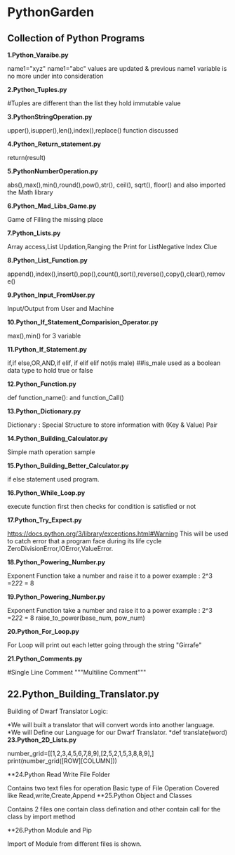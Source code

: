 # PythonGarden
## Collection of Python Programs
**1.Python_Varaibe.py**

  name1="xyz"
  name1="abc"  values are updated & previous name1 variable is no more under into consideration 

**2.Python_Tuples.py**

  #Tuples are different than the list they hold immutable value
  
**3.PythonStringOperation.py**

  upper(),isupper(),len(),index(),replace() function discussed
  
**4.Python_Return_statement.py**

  return(result) 
  
**5.PythonNumberOperation.py**

  abs(),max(),min(),round(),pow(),str(), ceil(), sqrt(), floor() and also imported the Math library
  
**6.Python_Mad_Libs_Game.py**

  Game of Filling the missing place
  
**7.Python_Lists.py**

  Array access,List Updation,Ranging the Print for ListNegative Index Clue
  
**8.Python_List_Function.py**

  append(),index(),insert(),pop(),count(),sort(),reverse(),copy(),clear(),remove()
  
**9.Python_Input_FromUser.py**

  Input/Output from User and Machine
  
**10.Python_If_Statement_Comparision_Operator.py**

  max(),min() for 3 variable
  
**11.Python_If_Statement.py**

  if,if else,OR,AND,if elif, if elif elif not(is male) ##is_male used as a boolean data type to hold true or false
  
**12.Python_Function.py**

  def function_name(): and function_Call()
  
**13.Python_Dictionary.py**

  Dictionary : Special Structure to store information with (Key & Value) Pair
  
**14.Python_Building_Calculator.py**

  Simple math operation sample
  
**15.Python_Building_Better_Calculator.py**

  if else statement used program.
  
**16.Python_While_Loop.py**
  
  execute function first then checks for condition is satisfied or not
  
**17.Python_Try_Expect.py**

  https://docs.python.org/3/library/exceptions.html#Warning
  This will be used to catch error that a program face during its life cycle
  ZeroDivisionError,IOError,ValueError.
  
**18.Python_Powering_Number.py**

  Exponent Function take a number and raise it to a power example : 2^3 =2*2*2 = 8
  
**19.Python_Powering_Number.py**
  
  Exponent Function take a number and raise it to a power example : 2^3 =2*2*2 = 8
  raise_to_power(base_num, pow_num)

**20.Python_For_Loop.py**

  For Loop will print out each letter going through the string "Girrafe"
  
**21.Python_Comments.py**

  #Single Line Comment 
  """Multiline Comment"""
 
**22.Python_Building_Translator.py**
---
  Building of Dwarf Translator Logic:
  
  *We will built a translator that will convert words into another language.
  *We will Define our Language for our Dwarf Translator.
  *def translate(word)
**23.Python_2D_Lists.py**

  number_grid=[[1,2,3,4,5,6,7,8,9],[2,5,2,1,5,3,8,8,9],]
  print(number_grid([ROW][COLUMN]))

**24.Python Read Write File Folder
  
  Contains two text files for operation
  Basic type of File Operation Covered like Read,write,Create,Append
**25.Python Object and Classes
  
  Contains 2 files one contain class defination and other contain call for the class by import method
  
**26.Python Module and Pip
  
  Import of Module from different files is shown.
